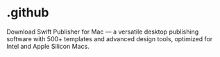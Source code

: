 # .github
Download Swift Publisher for Mac — a versatile desktop publishing software with 500+ templates and advanced design tools, optimized for Intel and Apple Silicon Macs.
